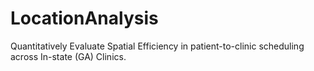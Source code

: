 # LocationAnalysis
Quantitatively Evaluate Spatial Efficiency in patient-to-clinic scheduling across In-state (GA) Clinics.
